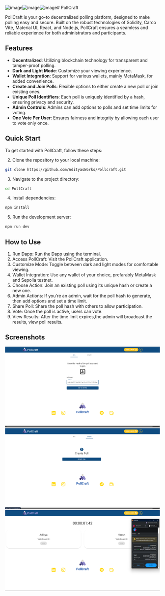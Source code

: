 ![image](https://github.com/AdityasWorks/Pollcraft/assets/111555593/83262680-6eea-45bf-9a71-5c0b5af821a8)![image](https://github.com/AdityasWorks/Pollcraft/assets/111555593/445dcf88-4669-4ce0-93eb-3c573f6f37f8)![image](https://github.com/AdityasWorks/Pollcraft/assets/111555593/c1901a19-9461-4ef4-84e6-2309e810714b)# PollCraft

PollCraft is your go-to decentralized polling platform, designed to make polling easy and secure. Built on the robust technologies of Solidity, Carco Vite, Material UI, React, and Node.js, PollCraft ensures a seamless and reliable experience for both administrators and participants.

## Features

- **Decentralized**: Utilizing blockchain technology for transparent and tamper-proof polling.
- **Dark and Light Mode**: Customize your viewing experience.
- **Wallet Integration**: Support for various wallets, mainly MetaMask, for added convenience.
- **Create and Join Polls**: Flexible options to either create a new poll or join existing ones.
- **Unique Poll Identifiers**: Each poll is uniquely identified by a hash, ensuring privacy and security.
- **Admin Controls**: Admins can add options to polls and set time limits for voting.
- **One Vote Per User**: Ensures fairness and integrity by allowing each user to vote only once.

## Quick Start

To get started with PollCraft, follow these steps:

2. Clone the repository to your local machine:

```bash
git clone https://github.com/AdityasWorks/Pollcraft.git
```
3. Navigate to the project directory:
```bash
cd PollCraft
```
4. Install dependencies:
```bash
npm install
```
5. Run the development server:
```bash
npm run dev
```
## How to Use
1. Run Dapp: Run the Dapp using the terminal.
2. Access PollCraft: Visit the PollCraft application.
3. Customize Mode: Toggle between dark and light modes for comfortable viewing.
4. Wallet Integration: Use any wallet of your choice, prefarably MetaMask and Sepolia testnet.
5. Choose Action: Join an existing poll using its unique hash or create a new one.
6. Admin Actions: If you're an admin, wait for the poll hash to generate, then add options and set a time limit.
7. Share Poll: Share the poll hash with others to allow participation.
8. Vote: Once the poll is active, users can vote.
9. View Results: After the time limit expires,the admin will broadcast the results, view poll results.

## Screenshots

![Projectimg1](https://github.com/AdityasWorks/Pollcraft/blob/master/Screenshots/Screenshot%202024-04-30%20063520.png?raw=true)
![Projectimg2](https://github.com/AdityasWorks/Pollcraft/blob/master/Screenshots/Screenshot%202024-04-30%20063533.png?raw=true)
![Projectimg3](https://github.com/AdityasWorks/Pollcraft/blob/master/Screenshots/Screenshot%202024-04-30%20063929.png?raw=true)
